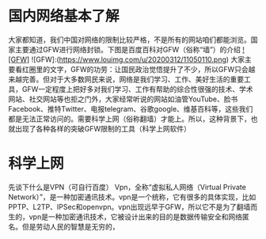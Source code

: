 # 国内网络基本了解
大家都知道，我们中国对网络的限制比较严格，不是所有的网站咱们都能浏览。国家主要通过GFW进行网络封锁。下图是百度百科对GFW（俗称“墙”）的介绍
[![GFW]](WWW.BAIDU.COM)
![GFW]:(https://www.louimg.com/u/20200312/11050110.png)
大家主要看红圈里的文字，GFW的功劳：让国民政治觉悟提升了不少，所以GFW只会越来越完善。但对于大多数网民来说，网络是我们学习、工作、美好生活的重要工具，GFW一定程度上把好多对我们学习、工作有帮助的综合性很强的技术、学术网站、社交网站等也拒之门外，大家经常听说的网站如油管YouTube、脸书Facebook、推特Twitter、电报telegram、谷歌google、维基百科等，这些我们都是无法正常访问的。需要科学上网（俗称翻墙）才能上。所以，这种背景下，也就出现了各种各样的突破GFW限制的工具（科学上网软件）
# 科学上网
先谈下什么是VPN（可自行百度）
Vpn，全称“虚拟私人网络（Virtual Private Network）”，是一种加密通讯技术。vpn是一个统称，它有很多的具体实现，比如PPTP、L2TP、IPSec和openvpn。vpn出现远早于GFW，所以它不是为了翻墙而生的，vpn是一种加密通讯技术，它被设计出来的目的是数据传输安全和网络匿名。但是劳动人民的智慧是无穷的，
